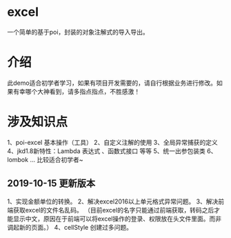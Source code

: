 # excel
一个简单的基于poi，封装的对象注解式的导入导出。
# 介绍
此demo适合初学者学习，如果有项目开发需要的，请自行根据业务进行修改。如果有幸哪个大神看到，请多指点指点，不胜感激！
# 涉及知识点
1、poi-excel 基本操作（工具） 
2、自定义注解的使用 
3、全局异常捕获的定义 
4、jkd1.8新特性：Lambda 表达式 、函数式接口 等等 
5、统一出参包装类 
6、lombok
...
比较适合初学者~

## 2019-10-15 更新版本
1、实现金额单位的转换。
2、解决excel2016以上单元格式异常问题。
3、解决前端获取excel的文件名乱码。
（目前excel的名字只能通过前端获取，转码之后才能显示中文，原因在于前端可以将excel操作的登录、权限放在头文件里面。而非调起新的页面。）
4、cellStyle 创建过多问题。

